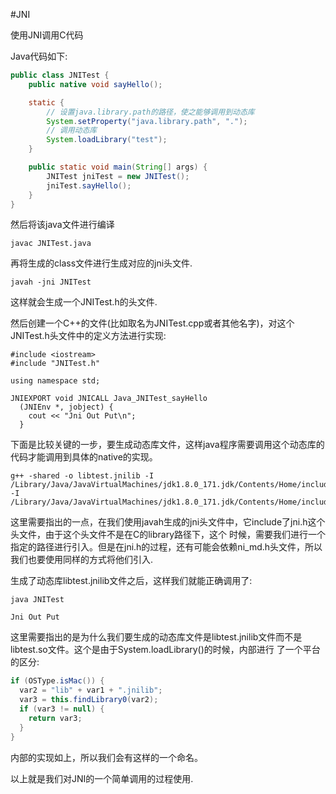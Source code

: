 #JNI

使用JNI调用C代码

Java代码如下:
```java
public class JNITest {
    public native void sayHello();

    static {
        // 设置java.library.path的路径，使之能够调用到动态库
        System.setProperty("java.library.path", ".");
        // 调用动态库
        System.loadLibrary("test");
    }

    public static void main(String[] args) {
        JNITest jniTest = new JNITest();
        jniTest.sayHello();
    }
}
```

然后将该java文件进行编译
```jshelllanguage
javac JNITest.java
```

再将生成的class文件进行生成对应的jni头文件.
```jshelllanguage
javah -jni JNITest
```

这样就会生成一个JNITest.h的头文件.

然后创建一个C++的文件(比如取名为JNITest.cpp或者其他名字)，对这个JNITest.h头文件中的定义方法进行实现:
```
#include <iostream>
#include "JNITest.h"

using namespace std;

JNIEXPORT void JNICALL Java_JNITest_sayHello
  (JNIEnv *, jobject) {
    cout << "Jni Out Put\n";
  }
```

下面是比较关键的一步，要生成动态库文件，这样java程序需要调用这个动态库的代码才能调用到具体的native的实现。
```jshelllanguage
g++ -shared -o libtest.jnilib -I /Library/Java/JavaVirtualMachines/jdk1.8.0_171.jdk/Contents/Home/include/ -I /Library/Java/JavaVirtualMachines/jdk1.8.0_171.jdk/Contents/Home/include/darwin/
```

这里需要指出的一点，在我们使用javah生成的jni头文件中，它include了jni.h这个头文件，由于这个头文件不是在C的library路径下，这个
时候，需要我们进行一个指定的路径进行引入。但是在jni.h的过程，还有可能会依赖ni_md.h头文件，所以我们也要使用同样的方式将他们引入.

生成了动态库libtest.jnilib文件之后，这样我们就能正确调用了:
```jshelllanguage
java JNITest

Jni Out Put
```

这里需要指出的是为什么我们要生成的动态库文件是libtest.jnilib文件而不是libtest.so文件。这个是由于System.loadLibrary()的时候，内部进行
了一个平台的区分: 

```java
if (OSType.isMac()) {
  var2 = "lib" + var1 + ".jnilib";
  var3 = this.findLibrary0(var2);
  if (var3 != null) {
    return var3;
  }
}
```

内部的实现如上，所以我们会有这样的一个命名。

以上就是我们对JNI的一个简单调用的过程使用.